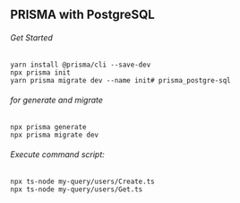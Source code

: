 ## PRISMA with PostgreSQL

######  Get Started
```
yarn install @prisma/cli --save-dev
npx prisma init
yarn prisma migrate dev --name init# prisma_postgre-sql
```


###### for generate and migrate
```
npx prisma generate
npx prisma migrate dev
```

###### Execute command script:
```
npx ts-node my-query/users/Create.ts
npx ts-node my-query/users/Get.ts
```
